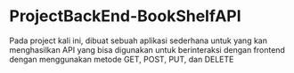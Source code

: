# ProjectBackEnd-BookShelfAPI
Pada project kali ini, dibuat sebuah aplikasi sederhana untuk yang kan menghasilkan API yang bisa digunakan untuk berinteraksi dengan frontend dengan menggunakan metode GET, POST, PUT, dan DELETE
